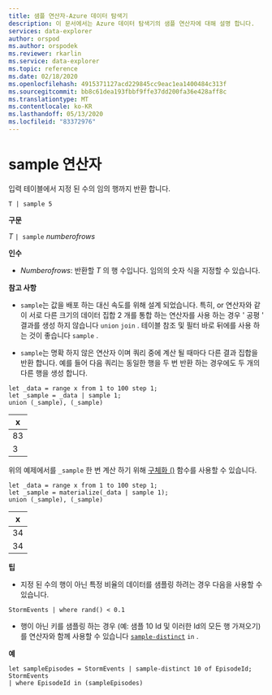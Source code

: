 ```yaml
---
title: 샘플 연산자-Azure 데이터 탐색기
description: 이 문서에서는 Azure 데이터 탐색기의 샘플 연산자에 대해 설명 합니다.
services: data-explorer
author: orspod
ms.author: orspodek
ms.reviewer: rkarlin
ms.service: data-explorer
ms.topic: reference
ms.date: 02/18/2020
ms.openlocfilehash: 4915371127acd229845cc9eac1ea1400484c313f
ms.sourcegitcommit: bb8c61dea193fbbf9ffe37dd200fa36e428aff8c
ms.translationtype: MT
ms.contentlocale: ko-KR
ms.lasthandoff: 05/13/2020
ms.locfileid: "83372976"
---
```

# <a name="sample-operator"></a>sample 연산자

입력 테이블에서 지정 된 수의 임의 행까지 반환 합니다.

```kusto
T | sample 5
```

**구문**

_T_ `| sample` _numberofrows_

**인수**

- _Numberofrows_: 반환할 _T_ 의 행 수입니다. 임의의 숫자 식을 지정할 수 있습니다.

**참고 사항**

- `sample`는 값을 배포 하는 대신 속도를 위해 설계 되었습니다. 특히, or 연산자와 같이 서로 다른 크기의 데이터 집합 2 개를 통합 하는 연산자를 사용 하는 경우 ' 공평 ' 결과를 생성 하지 않습니다 `union` `join` . 테이블 참조 및 필터 바로 뒤에를 사용 하는 것이 좋습니다 `sample` .

- `sample`는 명확 하지 않은 연산자 이며 쿼리 중에 계산 될 때마다 다른 결과 집합을 반환 합니다. 예를 들어 다음 쿼리는 동일한 행을 두 번 반환 하는 경우에도 두 개의 다른 행을 생성 합니다.

```kusto
let _data = range x from 1 to 100 step 1;
let _sample = _data | sample 1;
union (_sample), (_sample)
```

| x   |
| --- |
| 83  |
| 3   |

위의 예제에서를 `_sample` 한 번 계산 하기 위해 [구체화 ()](./materializefunction.md) 함수를 사용할 수 있습니다.

```kusto
let _data = range x from 1 to 100 step 1;
let _sample = materialize(_data | sample 1);
union (_sample), (_sample)
```

| x   |
| --- |
| 34  |
| 34  |

**팁**

- 지정 된 수의 행이 아닌 특정 비율의 데이터를 샘플링 하려는 경우 다음을 사용할 수 있습니다.

<!-- csl: https://help.kusto.windows.net:443/Samples -->
```kusto
StormEvents | where rand() < 0.1
```

- 행이 아닌 키를 샘플링 하는 경우 (예: 샘플 10 Id 및 이러한 Id의 모든 행 가져오기)를 연산자와 함께 사용할 수 있습니다 [`sample-distinct`](./sampledistinctoperator.md) `in` .

**예**

<!-- csl: https://help.kusto.windows.net:443/Samples -->
```kusto
let sampleEpisodes = StormEvents | sample-distinct 10 of EpisodeId;
StormEvents
| where EpisodeId in (sampleEpisodes)
```
